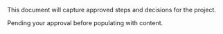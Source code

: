 This document will capture approved steps and decisions for the project.

Pending your approval before populating with content.



